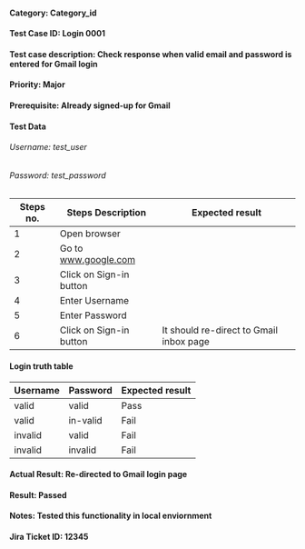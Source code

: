#### Category: Category_id 
#### Test Case ID: Login 0001
#### Test case description: Check response when valid email and password is entered for Gmail login
#### Priority: Major
#### Prerequisite: Already signed-up for Gmail
#### Test Data 
###### Username: test_user
###### Password: test_password
| Steps no.| Steps Description        | Expected result  | 
|----------|------------------        |----------------- |
| 1         |Open browser             |                  |
| 2         |Go to www.google.com     |                  |
| 3         |Click on Sign-in button  |                  |
| 4         |Enter Username           |                  |
| 5         |Enter Password           |                  |
| 6         |Click on Sign-in button  |It should re-direct to Gmail inbox page |

#### Login truth table
| Username| Password | Expected result | 
|---------|----------|-----------------|
| valid   | valid     | Pass           |
| valid   | in-valid  | Fail           |
| invalid | valid     | Fail           |
| invalid | invalid   | Fail           |


#### Actual Result: Re-directed to Gmail login page
#### Result: Passed
#### Notes: Tested this functionality in local enviornment
#### Jira Ticket ID: 12345
